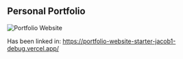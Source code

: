 ## Personal Portfolio

![Portfolio Website](https://i.ibb.co/WgPMpts/image.png)

Has been linked in:
https://portfolio-website-starter-jacob1-debug.vercel.app/ 

